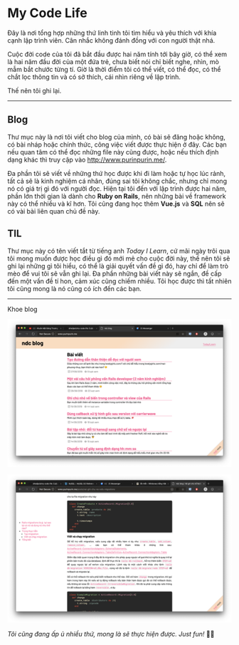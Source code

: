 # My Code Life

Đây là nơi tổng hợp những thứ linh tinh tôi tìm hiểu và yêu thích với khía cạnh lập trình viên. Cân nhắc không đánh đồng với con người thật nhá.

Cuộc đời code của tôi đã bắt đầu được hai năm tính tới bây giờ, có thể xem là hai năm đầu đời của một đứa trẻ, chưa biết nói chỉ biết nghe, nhìn, mò mẫm bắt chước từng tí. Giờ là thời điểm tôi có thể viết, có thể đọc, có thể chắt lọc thông tin và có sở thích, cái nhìn riêng về lập trình.

Thế nên tôi ghi lại.

---

## Blog

Thư mục này là nơi tôi viết cho blog của mình, có bài sẽ đăng hoặc không, có bài nháp hoặc chính thức, công việc viết được thực hiện ở đây. Các bạn nếu quan tâm có thể đọc những file này cũng được, hoặc nếu thích định dạng khác thì truy cập vào http://www.purinpurin.me/.

Đa phần tôi sẽ viết về những thứ học được khi đi làm hoặc tự học lúc rảnh, tất cả sẽ là kinh nghiệm cá nhân, đúng sai tôi không chắc, nhưng chỉ mong nó có giá trị gì đó với người đọc. Hiện tại tôi đến với lập trình được hai năm, phần lớn thời gian là dành cho **Ruby on Rails**, nên những bài về framework này có thể nhiều và kĩ hơn. Tôi cũng đang học thêm **Vue.js** và **SQL** nên sẽ có vài bài liên quan chủ đề này.

## TIL

Thư mục này có tên viết tắt từ tiếng anh *Today I Learn*, cứ mãi ngày trôi qua tôi mong muốn được học điều gì đó mới mẻ cho cuộc đời này, thế nên tôi sẽ ghi lại những gì tôi hiểu, có thể là giải quyết vấn đề gì đó, hay chỉ để làm trò mèo để vui tôi sẽ vẫn ghi lại. Đa phần những bài viết này sẽ ngắn, đề cấp đến một vấn đề tí hon, cảm xúc cũng chiếm nhiều. Tôi học được thì tất nhiên tôi cũng mong là nó cũng có ích đến các bạn.

---

Khoe blog

![blog](images/blog-showcase.png)

![post](images/post.png)

*Tôi cũng đang ấp ủ nhiều thứ, mong là sẽ thực hiện được. Just fun!* 🤟🏼
